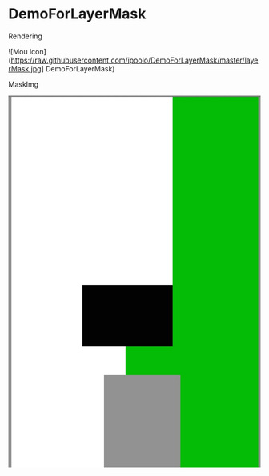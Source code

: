 DemoForLayerMask
================
Rendering

![Mou icon](https://raw.githubusercontent.com/ipoolo/DemoForLayerMask/master/layerMask.jpg]
DemoForLayerMask)

MaskImg

![Mou icon](https://raw.githubusercontent.com/ipoolo/DemoForLayerMask/master/mask.jpg)
